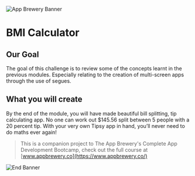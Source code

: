
![App Brewery Banner](Documentation/AppBreweryBanner.png)

#  BMI Calculator

## Our Goal

The goal of this challenge is to review some of the concepts learnt in the previous modules. Especially relating to the creation of multi-screen apps through the use of segues.

## What you will create

By the end of the module, you will have made beautiful bill splitting, tip calculating app. No one can work out $145.56 split between 5 people with a 20 percent tip. With your very own Tipsy app in hand, you’ll never need to do maths ever again!


>This is a companion project to The App Brewery's Complete App Development Bootcamp, check out the full course at [www.appbrewery.co](https://www.appbrewery.co/)

![End Banner](Documentation/readme-end-banner.png)
